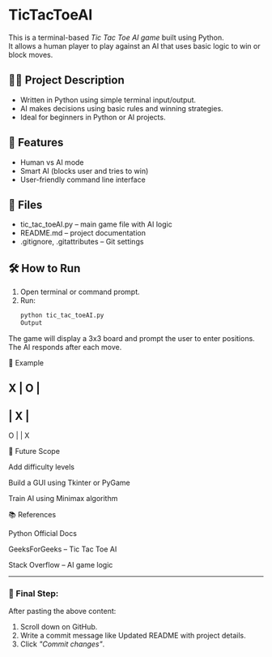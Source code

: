 # TicTacToeAI
This is a terminal-based *Tic Tac Toe AI game* built using Python.  
It allows a human player to play against an AI that uses basic logic to win or block moves.

## 👩‍💻 Project Description
- Written in Python using simple terminal input/output.
- AI makes decisions using basic rules and winning strategies.
- Ideal for beginners in Python or AI projects.

## 🧠 Features
- Human vs AI mode
- Smart AI (blocks user and tries to win)
- User-friendly command line interface

## 📁 Files
- tic_tac_toeAI.py – main game file with AI logic
- README.md – project documentation
- .gitignore, .gitattributes – Git settings

## 🛠 How to Run
1. Open terminal or command prompt.
2. Run:
   ```bash
   python tic_tac_toeAI.py
   Output

The game will display a 3x3 board and prompt the user to enter positions. The AI responds after each move.

📌 Example

X | O |  
---------
  | X |  
---------
O |   | X

🚀 Future Scope

Add difficulty levels

Build a GUI using Tkinter or PyGame

Train AI using Minimax algorithm


📚 References

Python Official Docs

GeeksForGeeks – Tic Tac Toe AI

Stack Overflow – AI game logic


---

### 📌 Final Step:
After pasting the above content:
1. Scroll down on GitHub.
2. Write a commit message like Updated README with project details.
3. Click *"Commit changes"*.
